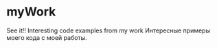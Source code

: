 # myWork
See it!! Interesting code examples from my work
Интересные примеры моего кода с моей работы.
